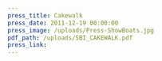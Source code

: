 ```yaml
---
press_title: Cakewalk
press_date: 2011-12-19 00:00:00
press_image: /uploads/Press-ShowBoats.jpg
pdf_path: /uploads/SBI_CAKEWALK.pdf
press_link:
---
```

